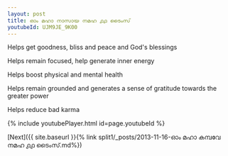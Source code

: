 ```yaml
---
layout: post
title: ഓം മഹാ നാസായ നമഹ ൧൧ ടൈംസ്
youtubeId: UJM9JE_9K00
---
```

 
 
Helps get goodness, bliss and peace and God's blessings
 
Helps remain focused, help generate inner energy 
 
Helps boost physical and mental health 
 
Helps remain grounded and generates a sense of gratitude towards the greater power 
 
Helps reduce bad karma
 
 
 
 


{% include youtubePlayer.html id=page.youtubeId %}
 
[Next]({{ site.baseurl }}{% link  split1/_posts/2013-11-16-ഓം മഹാ കമ്പവേ നമഹ ൧൧ ടൈംസ്.md%})
 
